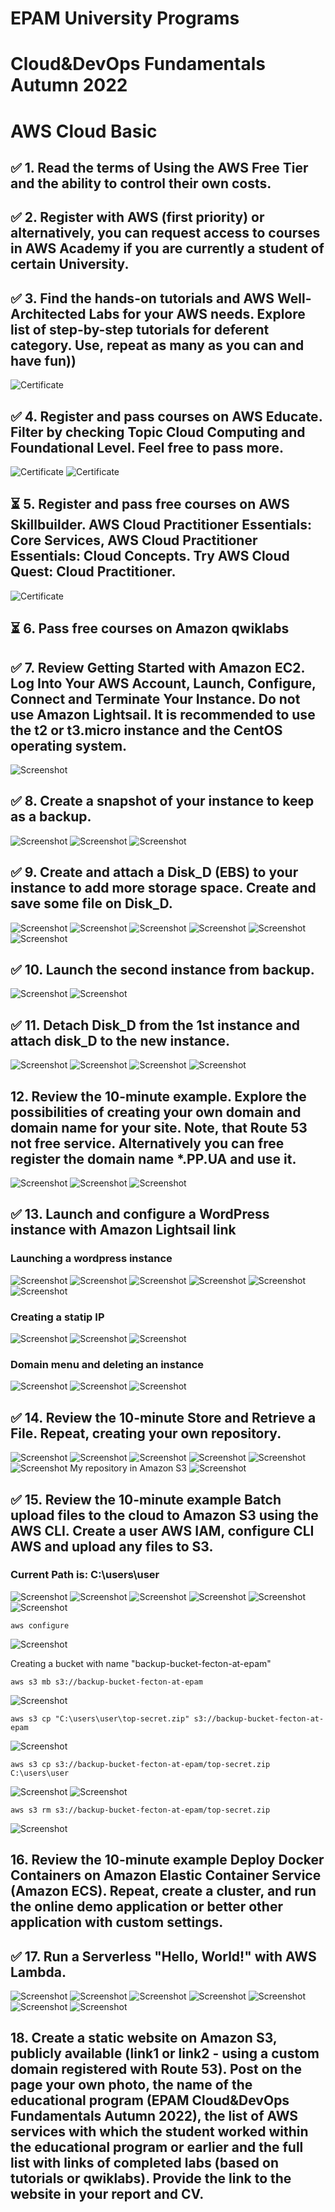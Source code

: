 # EPAM University Programs
# Cloud&DevOps Fundamentals Autumn 2022
# AWS Cloud Basic

## ✅ 1. Read the terms of Using the AWS Free Tier and the ability to control their own costs.

## ✅ 2. Register with AWS (first priority) or alternatively, you can request access to courses in AWS Academy if you are currently a student of certain University.

## ✅ 3. Find the hands-on tutorials and AWS Well-Architected Labs for your AWS needs. Explore list of step-by-step tutorials for deferent category. Use, repeat as many as you can and have fun))
![Certificate](./screenshots/aws_well_architected.png)

## ✅ 4. Register and pass courses on AWS Educate. Filter by checking Topic Cloud Computing and Foundational Level. Feel free to pass more.
![Certificate](./screenshots/aws-educate-getting-started-with-compute.png)
![Certificate](./screenshots/aws-educate-getting-started-with-storage.png)


## ⏳ 5. Register and pass free courses on AWS Skillbuilder. AWS Cloud Practitioner Essentials: Core Services, AWS Cloud Practitioner Essentials: Cloud Concepts. Try AWS Cloud Quest: Cloud Practitioner.
![Certificate](./screenshots/aws-cloud-quest-cloud-practitioner.png)

## ⏳ 6. Pass free courses on Amazon qwiklabs

## ✅ 7. Review Getting Started with Amazon EC2. Log Into Your AWS Account, Launch, Configure, Connect and Terminate Your Instance. Do not use Amazon Lightsail. It is recommended to use the t2 or t3.micro instance and the CentOS operating system.
![Screenshot](./screenshots/ec2_instance.png)

## ✅ 8. Create a snapshot of your instance to keep as a backup.
![Screenshot](./screenshots/snapshot_1.png)
![Screenshot](./screenshots/snapshot_2.png)
![Screenshot](./screenshots/snapshot_3.png)

## ✅ 9. Create and attach a Disk_D (EBS) to your instance to add more storage space. Create and save some file on Disk_D.
![Screenshot](./screenshots/volume_1.png)
![Screenshot](./screenshots/volume_2.png)
![Screenshot](./screenshots/volume_3.png)
![Screenshot](./screenshots/volume_4.png)
![Screenshot](./screenshots/volume_5.png)
![Screenshot](./screenshots/volume_6.png)

## ✅ 10. Launch the second instance from backup.
![Screenshot](./screenshots/instance_from_backup.png)
![Screenshot](./screenshots/instance_from_backup_2.png)

## ✅ 11. Detach Disk_D from the 1st instance and attach disk_D to the new instance.
![Screenshot](./screenshots/detach_1.png)
![Screenshot](./screenshots/detach_2.png)
![Screenshot](./screenshots/detach_3.png)
![Screenshot](./screenshots/detach_4.png)

## 12. Review the 10-minute example. Explore the possibilities of creating your own domain and domain name for your site. Note, that Route 53 not free service. Alternatively you can free register the domain name *.PP.UA and use it.
![Screenshot](./screenshots/myapp.png)
![Screenshot](./screenshots/random_domain.png)
![Screenshot](./screenshots/dns.png)

## ✅ 13. Launch and configure a WordPress instance with Amazon Lightsail link
### Launching a wordpress instance
![Screenshot](./screenshots/lighsail_1.png)
![Screenshot](./screenshots/lighsail_2.png)
![Screenshot](./screenshots/lighsail_3.png)
![Screenshot](./screenshots/lighsail_4.png)
![Screenshot](./screenshots/lighsail_5.png)
![Screenshot](./screenshots/lighsail_6.png)
### Creating a statip IP
![Screenshot](./screenshots/lighsail_7.png)
![Screenshot](./screenshots/lighsail_8.png)
![Screenshot](./screenshots/lighsail_9.png)
### Domain menu and deleting an instance
![Screenshot](./screenshots/lighsail_10.png)
![Screenshot](./screenshots/lighsail_11.png)
![Screenshot](./screenshots/lighsail_12.png)

## ✅ 14. Review the 10-minute Store and Retrieve a File. Repeat, creating your own repository.
![Screenshot](./screenshots/s3_1.png)
![Screenshot](./screenshots/s3_2.png)
![Screenshot](./screenshots/s3_3.png)
![Screenshot](./screenshots/s3_4.png)
![Screenshot](./screenshots/s3_5.png)
![Screenshot](./screenshots/s3_6.png)
My repository in Amazon S3
![Screenshot](./screenshots/s3_7.png)

## ✅ 15. Review the 10-minute example Batch upload files to the cloud to Amazon S3 using the AWS CLI. Create a user AWS IAM, configure CLI AWS and upload any files to S3.

### Current Path is: C:\\users\\user

![Screenshot](./screenshots/batch_1.png)
![Screenshot](./screenshots/batch_2.png)
![Screenshot](./screenshots/batch_3.png)
![Screenshot](./screenshots/batch_4.png)
![Screenshot](./screenshots/batch_5.png)
![Screenshot](./screenshots/batch_6.png)

```
aws configure
```
![Screenshot](./screenshots/batch_7.png)

Creating a bucket with name "backup-bucket-fecton-at-epam"
```
aws s3 mb s3://backup-bucket-fecton-at-epam
```
![Screenshot](./screenshots/batch_8.png)

```
aws s3 cp "C:\users\user\top-secret.zip" s3://backup-bucket-fecton-at-epam
```
![Screenshot](./screenshots/batch_9.png)

```
aws s3 cp s3://backup-bucket-fecton-at-epam/top-secret.zip C:\users\user
```
![Screenshot](./screenshots/batch_10.png)
![Screenshot](./screenshots/batch_11.png)

```
aws s3 rm s3://backup-bucket-fecton-at-epam/top-secret.zip
```
![Screenshot](./screenshots/batch_12.png)

## 16. Review the 10-minute example Deploy Docker Containers on Amazon Elastic Container Service (Amazon ECS). Repeat, create a cluster, and run the online demo application or better other application with custom settings.

## ✅ 17. Run a Serverless "Hello, World!" with AWS Lambda.
![Screenshot](./screenshots/lambda_1.png)
![Screenshot](./screenshots/lambda_2.png)
![Screenshot](./screenshots/lambda_3.png)
![Screenshot](./screenshots/lambda_4.png)
![Screenshot](./screenshots/lambda_5.png)
![Screenshot](./screenshots/lambda_6.png)
![Screenshot](./screenshots/lambda_7.png)

## 18. Create a static website on Amazon S3, publicly available (link1 or link2 - using a custom domain registered with Route 53). Post on the page your own photo, the name of the educational program (EPAM Cloud&DevOps Fundamentals Autumn 2022), the list of AWS services with which the student worked within the educational program or earlier and the full list with links of completed labs (based on tutorials or qwiklabs). Provide the link to the website in your report and СV.
